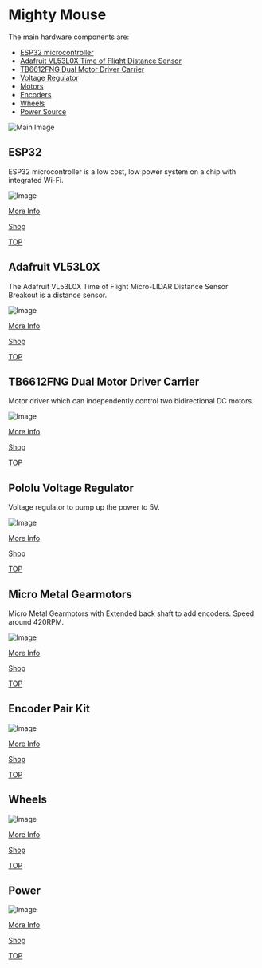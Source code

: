 # Mighty Mouse

The main hardware components are:

* [ESP32 microcontroller](#esp32)
* [Adafruit VL53L0X Time of Flight Distance Sensor](#Adafruit-VL53L0X)
* [TB6612FNG Dual Motor Driver Carrier](#TB6612FNG-Dual-Motor-Driver-Carrier)
* [Voltage Regulator](#Pololu-Voltage-Regulator)
* [Motors](#Micro-Metal-Gearmotors)
* [Encoders](#Encoder-Pair-Kit)
* [Wheels](#wheels)
* [Power Source](#power)


![Main Image](images/main.jpg)


## ESP32

ESP32 microcontroller is a low cost, low power system on a chip with integrated Wi-Fi.

![Image](images/esp32.jpg)

[More Info](https://www.espressif.com/en/products/hardware/esp32-devkitc/overview)

[Shop](https://grobotronics.com/esp32-development-board-esp32-devkitc-32d.html)

[TOP](#mighty-mouse)

## Adafruit VL53L0X 

The Adafruit VL53L0X Time of Flight Micro-LIDAR Distance Sensor Breakout is a distance sensor.

![Image](images/VL53L0X.jpg)

[More Info](https://learn.adafruit.com/adafruit-vl53l0x-micro-lidar-distance-sensor-breakout)

[Shop](https://grobotronics.com/adafruit-vl53l0x-time-of-flight-distance-sensor-30-to-1000mm.html)

[TOP](#mighty-mouse)

## TB6612FNG Dual Motor Driver Carrier 

Motor driver which can independently control two bidirectional DC motors.

![Image](images/TB6612FNG.jpg)

[More Info](https://www.pololu.com/product/713/)

[Shop](https://grobotronics.com/tb6612fng-dual-motor-driver-carrier.html)

[TOP](#mighty-mouse)

## Pololu Voltage Regulator 

Voltage regulator to pump up the power to 5V.

![Image](images/voltageregulator.jpg)

[More Info](https://www.pololu.com/product/2562/)

[Shop](https://grobotronics.com/pololu-5v-1.4a-step-up-voltage-regulator-u3v12f5-2115.html)

[TOP](#mighty-mouse)

## Micro Metal Gearmotors 

Micro Metal Gearmotors with Extended back shaft to add encoders.
Speed around 420RPM.

![Image](images/motor.jpg)

[More Info](https://www.pololu.com/product/2562/)

[Shop](https://grobotronics.com/micro-metal-gearmotor-extended-back-shaft-420rpm.html)

[TOP](#mighty-mouse)

## Encoder Pair Kit

![Image](images/encoders.jpg)

[More Info](https://www.pololu.com/product/2591)

[Shop](https://grobotronics.com/magnetic-encoder-pair-kit-12-cpr-2.7-18v-hpcb-compatible.html)

[TOP](#mighty-mouse)

## Wheels

![Image](images/wheels.jpg)

[More Info](https://www.pololu.com/product/1425)

[Shop](https://grobotronics.com/pololu-wheel-70x8mm-pair-black.html)

[TOP](#mighty-mouse)

## Power

![Image](images/power.jpg)

[More Info](https://grobotronics.com/3x-with-wires.html)

[Shop](https://grobotronics.com/3x-with-wires.html)

[TOP](#mighty-mouse)




